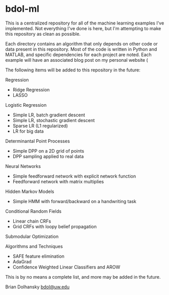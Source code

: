bdol-ml
=======

This is a centralized repository for all of the machine learning examples I've
implemented. Not everything I've done is here, but I'm attempting to make this
repository as clean as possible.

Each directory contains an algorithm that only depends on other code or data
present in this repository. Most of the code is written in Python and MATLAB,
and specific dependencies for each project are noted. Each example will have an
associated blog post on my personal website (

The following items will be added to this repository in the future:

Regression
- Ridge Regression
- LASSO

Logistic Regression
- Simple LR, batch gradient descent
- Simple LR, stochastic gradient descent
- Sparse LR (L1 regularized)
- LR for big data

Determinantal Point Processes
- Simple DPP on a 2D grid of points
- DPP sampling applied to real data

Neural Networks
- Simple feedforward network with explicit network function
- Feedforward network with matrix multiplies

Hidden Markov Models
- Simple HMM with forward/backward on a handwriting task

Conditional Random Fields
- Linear chain CRFs
- Grid CRFs with loopy belief propagation

Submodular Optimization

Algorithms and Techniques
- SAFE feature elimination
- AdaGrad
- Confidence Weighted Linear Classifiers and AROW

This is by no means a complete list, and more may be added in the future.

Brian Dolhansky
bdol@uw.edu
